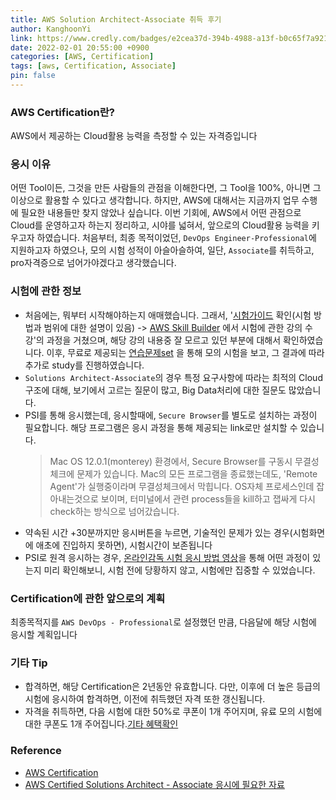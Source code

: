 ```yaml
---
title: AWS Solution Architect-Associate 취득 후기
author: KanghoonYi
link: https://www.credly.com/badges/e2cea37d-394b-4988-a13f-b0c65f7a921f/public_url
date: 2022-02-01 20:55:00 +0900
categories: [AWS, Certification]
tags: [aws, Certification, Associate]
pin: false
---
```


### AWS Certification란?
AWS에서 제공하는 Cloud활용 능력을 측정할 수 있는 자격증입니다

### 응시 이유
어떤 Tool이든, 그것을 만든 사람들의 관점을 이해한다면, 그 Tool을 100%, 아니면 그 이상으로 활용할 수 있다고 생각합니다.
하지만, AWS에 대해서는 지금까지 업무 수행에 필요한 내용들만 찾지 않았나 싶습니다. 이번 기회에, AWS에서 어떤 관점으로 Cloud를 운영하고자 하는지 정리하고, 시야를 넓혀서, 앞으로의 Cloud활용 능력을 키우고자 하였습니다.
처음부터, 최종 목적이었던, `DevOps Engineer-Professional`에 지원하고자 하였으나, 모의 시험 성적이 아슬아슬하여, 일단, `Associate`를 취득하고, pro자격증으로 넘어가야겠다고 생각했습니다.

### 시험에 관한 정보
- 처음에는, 뭐부터 시작해야하는지 애매했습니다. 그래서, '[시험가이드](https://d1.awsstatic.com/ko_KR/training-and-certification/docs-sa-assoc/AWS-Certified-Solutions-Architect-Associate_Exam-Guide.pdf) 확인(시험 방법과 범위에 대한 설명이 있음) -> [AWS Skill Builder](https://explore.skillbuilder.aws/learn/mycourses) 에서 시험에 관한 강의 수강'의 과정을 거쳤으며, 해당 강의 내용중 잘 모르고 있던 부분에 대해서 확인하였습니다.
이후, 무료로 제공되는 [연습문제set](https://explore.skillbuilder.aws/learn/catalog?ctldoc-catalog-0=se-%22AWS%20Certification%20Official%20Practice%20Question%20Sets%22?saa=sec&sec=prep) 을 통해 모의 시험을 보고, 그 결과에 따라 추가로 study를 진행하였습니다.
- `Solutions Architect-Associate`의 경우 특정 요구사항에 따라는 최적의 Cloud구조에 대해, 보기에서 고르는 질문이 많고, Big Data처리에 대한 질문도 많았습니다.
- PSI를 통해 응시했는데, 응시할때에, `Secure Browser`를 별도로 설치하는 과정이 필요합니다. 해당 프로그램은 응시 과정을 통해 제공되는 link로만 설치할 수 있습니다.
    >Mac OS 12.0.1(monterey) 환경에서, Secure Browser를 구동시 무결성 체크에 문제가 있습니다. Mac의 모든 프로그램을 종료했는데도, 'Remote Agent'가 실행중이라며 무결성체크에서 막힙니다. OS자체 프로세스인데 잡아내는것으로 보이며, 터미널에서 관련 process들을 kill하고 잽싸게 다시 check하는 방식으로 넘어갔습니다.
- 약속된 시간 +30분까지만 응시버튼을 누르면, 기술적인 문제가 있는 경우(시험화면에 애초에 진입하지 못하면), 시험시간이 보존됩니다
- PSI로 원격 응시하는 경우, [온라인감독 시험 응시 방법 영상](https://www.youtube.com/watch?v=aK9I10KYjZc)을 통해 어떤 과정이 있는지 미리 확인해보니, 시험 전에 당황하지 않고, 시험에만 집중할 수 있었습니다.

### Certification에 관한 앞으로의 계획
최종목적지를 `AWS DevOps - Professional`로 설정했던 만큼, 다음달에 해당 시험에 응시할 계획입니다

### 기타 Tip
- 합격하면, 해당 Certification은 2년동안 유효합니다. 다만, 이후에 더 높은 등급의 시험에 응시하여 합격하면, 이전에 취득했던 자격 또한 갱신됩니다.
- 자격을 취득하면, 다음 시험에 대한 50%로 쿠폰이 1개 주어지며, 유료 모의 시험에 대한 쿠폰도 1개 주어집니다.[기타 혜택확인](https://aws.amazon.com/ko/certification/benefits/?ch=tile&tile=benefits)

### Reference
- [AWS Certification](https://aws.amazon.com/ko/certification/)
- [AWS Certified Solutions Architect - Associate 응시에 필요한 자료](https://aws.amazon.com/ko/certification/certified-solutions-architect-associate/?ch=tile&tile=getstarted)
